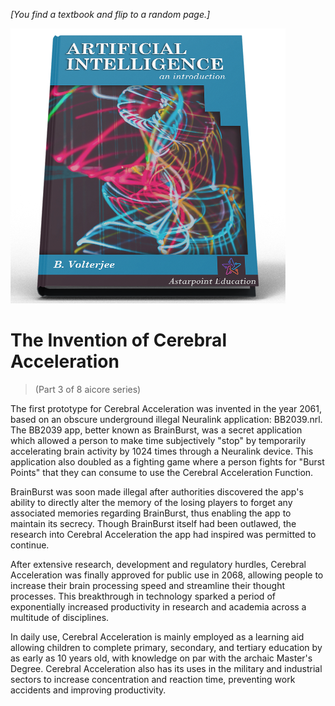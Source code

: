 *[You find a textbook and flip to a random page.]*

![AI Textbook](/resources/lore/textbookAI440.png)
# The Invention of Cerebral Acceleration
> (Part 3 of 8 aicore series)

The first prototype for Cerebral Acceleration was invented in the year 2061,  based on an obscure underground illegal Neuralink application: BB2039.nrl. The BB2039 app, better known as BrainBurst, was a secret application which allowed a person to make time subjectively "stop" by temporarily accelerating brain activity by 1024 times through a Neuralink device. This application also doubled as a fighting game where a person fights for "Burst Points" that they can consume to use the Cerebral Acceleration Function.

BrainBurst was soon made illegal after authorities discovered the app's ability to directly alter the memory of the losing players to forget any associated memories regarding BrainBurst, thus enabling the app to maintain its secrecy. Though BrainBurst itself had been outlawed, the research into Cerebral Acceleration the app had inspired was permitted to continue. 

After extensive research, development and regulatory hurdles, Cerebral Acceleration was finally approved for public use in 2068, allowing people to increase their brain processing speed and streamline their thought processes. This breakthrough in technology sparked a period of exponentially increased productivity in research and academia across a multitude of disciplines.

In daily use, Cerebral Acceleration is mainly employed as a learning aid allowing children to complete primary, secondary, and tertiary education by as early as 10 years old, with knowledge on par with the archaic Master's Degree. Cerebral Acceleration also has its uses in the military and industrial sectors to increase concentration and reaction time, preventing work accidents and improving productivity.
